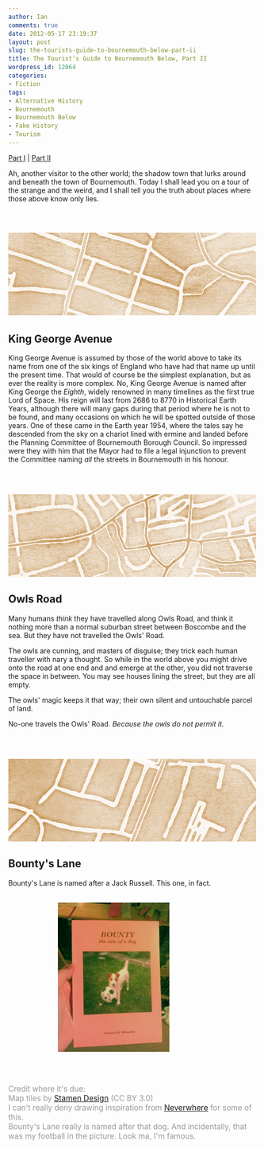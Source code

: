 ```yaml
---
author: Ian
comments: true
date: 2012-05-17 23:19:37
layout: post
slug: the-tourists-guide-to-bournemouth-below-part-ii
title: The Tourist’s Guide to Bournemouth Below, Part II
wordpress_id: 12064
categories:
- Fiction
tags:
- Alternative History
- Bournemouth
- Bournemouth Below
- Fake History
- Tourism
---
```


<div id="storynav"><p><a href="../the-tourist-s-guide-to-bournemouth-below-part-i">Part I</a> | <a href="../the-tourist-s-guide-to-bournemouth-below-part-ii">Part II</a></p></div>

Ah, another visitor to the other world; the shadow town that lurks around and beneath the town of Bournemouth. Today I shall lead you on a tour of the strange and the weird, and I shall tell you the truth about places where those above know only lies.

&nbsp;

<h2><a href="/fiction/kinggeorgeave-map.png"><img class="aligncenter size-full wp-image-12065" title="King George Avenue" src="/fiction/kinggeorgeave-map.png" alt="King George Avenue" width="500" height="166" /></a></h2>
<h2>King George Avenue</h2>
King George Avenue is assumed by those of the world above to take its name from one of the six kings of England who have had that name up until the present time.  That would of course be the simplest explanation, but as ever the reality is more complex.
No, King George Avenue is named after King George the <em>Eighth</em>, widely renowned in many timelines as the first true Lord of Space.  His reign will last from 2686 to 8770 in Historical Earth Years, although there will many gaps during that period where he is not to be found, and many occasions on which he will be spotted outside of those years.
One of these came in the Earth year 1954, where the tales say he descended from the sky on a chariot lined with ermine and landed before the Planning Committee of Bournemouth Borough Council.  So impressed were they with him that the Mayor had to file a legal injunction to prevent the Committee naming <em>all</em> the streets in Bournemouth in his honour.

&nbsp;<br/><br/>

<a href="/fiction/owlsroad-map.png"><img src="/fiction/owlsroad-map.png" alt="Owls Road" title="Owls Road" width="500" height="166" class="aligncenter size-full wp-image-12078" /></a>
<h2>Owls Road</h2>

Many humans <em>think</em> they have travelled along Owls Road, and think it nothing more than a normal suburban street between Boscombe and the sea.  But they have not travelled the Owls' Road.

The owls are cunning, and masters of disguise; they trick each human traveller with nary a thought.  So while in the world above you might drive onto the road at one end and and emerge at the other, you did not traverse the space in between.  You may see houses lining the street, but they are all empty.

The owls' magic keeps it that way; their own silent and untouchable parcel of land.

No-one travels the Owls' Road.  <em>Because the owls do not permit it.</em>

&nbsp;<br/><br/>

<a href="/fiction/bountyslane-map.png"><img src="/fiction/bountyslane-map.png" alt="Bounty&#039;s Lane" title="Bounty&#039;s Lane" width="500" height="166" class="aligncenter size-full wp-image-12070" /></a>
<h2>Bounty's Lane</h2>

Bounty's Lane is named after a Jack Russell.  This one, in fact.<br/><br/>

<a href="/fiction/IMG_20120517_225218.jpg"><img src="/fiction/IMG_20120517_225218-225x300.jpg" alt="Bounty - the tale of a dog" title="Bounty - the tale of a dog" width="225" height="300" class="aligncenter size-medium wp-image-12071" style="position:relative;left:100px;"/></a>

<br/><br/>

<div style="color:#999; font-size:110%;">Credit where it's due:<br/>Map tiles by <a href="http://maps.stamen.com/">Stamen Design</a> (CC BY 3.0)<br/>I can't really deny drawing inspiration from <a href="http://www.neilgaiman.com/works/Books/Neverwhere/">Neverwhere</a> for some of this.<br/>Bounty's Lane really is named after that dog.  And incidentally, that was my football in the picture.  Look ma, I'm famous.</div>
